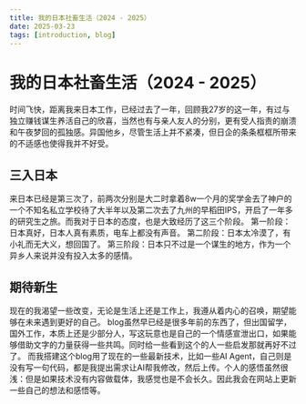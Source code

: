 ```yaml
---
title: 我的日本社畜生活（2024 - 2025）
date: 2025-03-23
tags: [introduction, blog]
---
```


# 我的日本社畜生活（2024 - 2025）

时间飞快，距离我来日本工作，已经过去了一年，回顾我27岁的这一年，有过与独立赚钱谋生养活自己的欣喜，当然也有与亲人友人的分别，更有受人指责的崩溃和午夜梦回的孤独感。异国他乡，尽管生活上并不紧凑，但日企的条条框框所带来的不适感也使得我并不好受。

## 三入日本
来日本已经是第三次了，前两次分别是大二时拿着8w一个月的奖学金去了神户的一个不知名私立学校待了大半年以及第二次去了九州的早稻田IPS，开启了一年多的研究生之旅。而我对于日本的态度，也是大致经历了这三个阶段。
第一阶段：日本真好，日本人真有素质，电车上都没有声音。
第二阶段：日本太冷漠了，有小礼而无大义，想回国了。
第三阶段：日本只不过是一个谋生的地方，作为一个异乡人来说并没有投入太多的感情。

## 期待新生
现在的我渴望一些改变，无论是生活上还是工作上，我遵从着内心的召唤，期望能够在未来遇到更好的自己。
blog虽然早已经是很多年前的东西了，但出国留学，国外工作，本质上还是少部分人，写这玩意也是自己的一个情感宣泄出口，如果能够借助文字的力量获得一些共鸣。同时给一些看到这个的人一些启发那就再好不过了。
而我搭建这个blog用了现在的一些最新技术，比如一些AI Agent，自己则是没有写一句代码，都是我提出需求让AI帮我修改，然后上传。个人的感悟虽然很浅：但是如果技术没有内容做载体，我感觉也是不会长久。因此我会在网站上更新一些自己的想法和感悟等。
